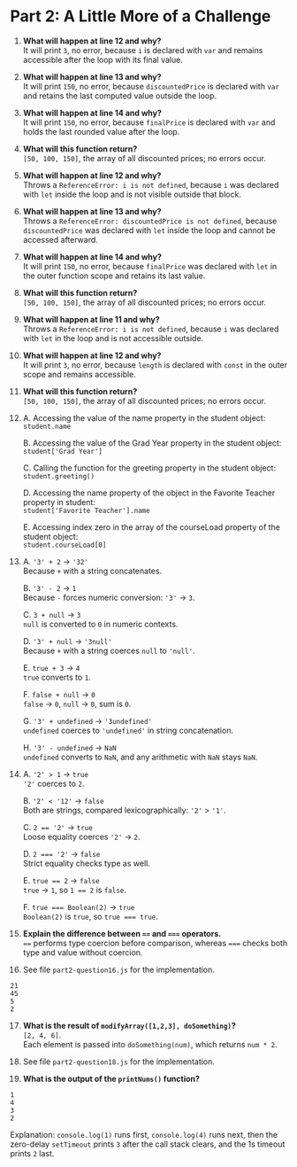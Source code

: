# Part 2: A Little More of a Challenge

1. **What will happen at line 12 and why?**  
   It will print `3`, no error, because `i` is declared with `var` and remains accessible after the loop with its final value.

2. **What will happen at line 13 and why?**  
   It will print `150`, no error, because `discountedPrice` is declared with `var` and retains the last computed value outside the loop.

3. **What will happen at line 14 and why?**  
   It will print `150`, no error, because `finalPrice` is declared with `var` and holds the last rounded value after the loop.

4. **What will this function return?**  
   `[50, 100, 150]`, the array of all discounted prices; no errors occur.

5. **What will happen at line 12 and why?**  
   Throws a `ReferenceError: i is not defined`, because `i` was declared with `let` inside the loop and is not visible outside that block.

6. **What will happen at line 13 and why?**  
   Throws a `ReferenceError: discountedPrice is not defined`, because `discountedPrice` was declared with `let` inside the loop and cannot be accessed afterward.

7. **What will happen at line 14 and why?**  
   It will print `150`, no error, because `finalPrice` was declared with `let` in the outer function scope and retains its last value.

8. **What will this function return?**  
   `[50, 100, 150]`, the array of all discounted prices; no errors occur.

9. **What will happen at line 11 and why?**  
   Throws a `ReferenceError: i is not defined`, because `i` was declared with `let` in the loop and is not accessible outside.

10. **What will happen at line 12 and why?**  
    It will print `3`, no error, because `length` is declared with `const` in the outer scope and remains accessible.

11. **What will this function return?**  
    `[50, 100, 150]`, the array of all discounted prices; no errors occur.

12. A. Accessing the value of the name property in the student object:  
     `student.name`

    B. Accessing the value of the Grad Year property in the student object:  
     `student['Grad Year']`

    C. Calling the function for the greeting property in the student object:  
    `student.greeting()`

    D. Accessing the name property of the object in the Favorite Teacher property in student:  
    `student['Favorite Teacher'].name`

    E. Accessing index zero in the array of the courseLoad property of the student object:  
    `student.courseLoad[0]`

13. A. `'3' + 2` → `'32'`  
    Because `+` with a string concatenates.

    B. `'3' - 2` → `1`  
    Because `-` forces numeric conversion: `'3'` → `3`.

    C. `3 + null` → `3`  
    `null` is converted to `0` in numeric contexts.

    D. `'3' + null` → `'3null'`  
    Because `+` with a string coerces `null` to `'null'`.

    E. `true + 3` → `4`  
    `true` converts to `1`.

    F. `false + null` → `0`  
    `false` → `0`, `null` → `0`, sum is `0`.

    G. `'3' + undefined` → `'3undefined'`  
    `undefined` coerces to `'undefined'` in string concatenation.

    H. `'3' - undefined` → `NaN`  
    `undefined` converts to `NaN`, and any arithmetic with `NaN` stays `NaN`.

14. A. `'2' > 1` → `true`  
    `'2'` coerces to `2`.

    B. `'2' < '12'` → `false`  
    Both are strings, compared lexicographically: `'2'` > `'1'`.

    C. `2 == '2'` → `true`  
    Loose equality coerces `'2'` → `2`.

    D. `2 === '2'` → `false`  
    Strict equality checks type as well.

    E. `true == 2` → `false`  
    `true` → `1`, so `1 == 2` is `false`.

    F. `true === Boolean(2)` → `true`  
    `Boolean(2)` is `true`, so `true === true`.

15. **Explain the difference between `==` and `===` operators.**  
    `==` performs type coercion before comparison, whereas `===` checks both type and value without coercion.

16. See file `part2-question16.js` for the implementation.

```
21
45
5
2
```

17. **What is the result of `modifyArray([1,2,3], doSomething)`?**  
    `[2, 4, 6]`.  
    Each element is passed into `doSomething(num)`, which returns `num * 2`.

18. See file `part2-question18.js` for the implementation.

19. **What is the output of the `printNums()` function?**

```
1
4
3
2
```

Explanation: `console.log(1)` runs first, `console.log(4)` runs next, then the zero-delay `setTimeout` prints `3` after the call stack clears, and the 1s timeout prints `2` last.
